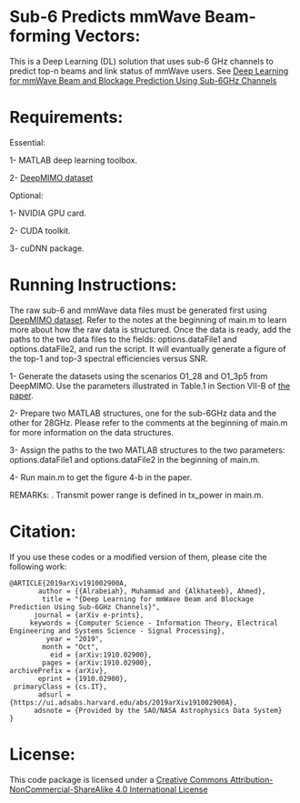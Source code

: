 # Sub-6 Predicts mmWave Beam-forming Vectors:
This is a Deep Learning (DL) solution that uses sub-6 GHz channels to predict top-n beams and link status of mmWave users. See [Deep Learning for mmWave Beam and Blockage Prediction Using Sub-6GHz Channels](https://arxiv.org/abs/1910.02900)

# Requirements:

Essential:

1- MATLAB deep learning toolbox.

2- [DeepMIMO dataset](http://www.deepmimo.net/?i=1)

Optional:

1- NVIDIA GPU card.

2- CUDA toolkit.

3- cuDNN package.

# Running Instructions:

The raw sub-6 and mmWave data files must be generated first using [DeepMIMO dataset](http://www.deepmimo.net/?i=1). Refer to the notes at the beginning of main.m to learn more about how the raw data is structured. Once the data is ready, add the paths to the two data files to the fields: options.dataFile1 and options.dataFile2, and run the script. It will evantually generate a figure of the top-1 and top-3 spectral efficiencies versus SNR.

1- Generate the datasets using the scenarios O1_28 and O1_3p5 from DeepMIMO. Use the parameters illustrated in Table.1 in Section VII-B of [the paper](“https://arxiv.org/abs/1910.02900”).

2- Prepare two MATLAB structures, one for the sub-6GHz data and the other for 28GHz. Please refer to the comments at the beginning of main.m for more information on the data structures.

3- Assign the paths to the two MATLAB structures to the two parameters: options.dataFile1 and options.dataFile2 in the beginning of main.m.

4- Run main.m to get the figure 4-b in the paper.

REMARKs:
. Transmit power range is defined in tx_power in main.m.

# Citation:

If you use these codes or a modified version of them, please cite the following work:
```
@ARTICLE{2019arXiv191002900A,
       author = {{Alrabeiah}, Muhammad and {Alkhateeb}, Ahmed},
        title = "{Deep Learning for mmWave Beam and Blockage Prediction Using Sub-6GHz Channels}",
      journal = {arXiv e-prints},
     keywords = {Computer Science - Information Theory, Electrical Engineering and Systems Science - Signal Processing},
         year = "2019",
        month = "Oct",
          eid = {arXiv:1910.02900},
        pages = {arXiv:1910.02900},
archivePrefix = {arXiv},
       eprint = {1910.02900},
 primaryClass = {cs.IT},
       adsurl = {https://ui.adsabs.harvard.edu/abs/2019arXiv191002900A},
      adsnote = {Provided by the SAO/NASA Astrophysics Data System}
}
```

# License:

This code package is licensed under a [Creative Commons Attribution-NonCommercial-ShareAlike 4.0 International License](https://creativecommons.org/licenses/by-nc-sa/4.0/)

